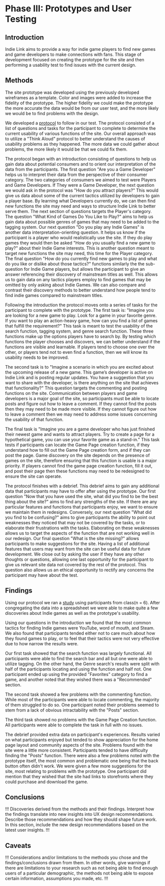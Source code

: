 # Phase III: Prototypes and User Testing

## Introduction

Indie Link aims to provide a way for indie game players to find new games and game developers to make connections with fans. This stage of development focused on creating the prototype for the site and then performing a usability test to find issues with the current design. 

## Methods
The site prototype was developed using the previously developed wireframes as a template. Color and images were added to increase the fidelity of the prototype. The higher fidelity we could make the prototype the more accurate the data would be from our user test, and the more likely we would be to find problems with the design. 

We developed a [protocol](/phaseIII/Phase_III:_Usability_Evaluation/_x17_Protocol.pdf) to follow in our test. The protocol consisted of a list of questions and tasks for the participant to complete to determine the current usability of various functions of the site. Our overall approach was to utilize a "Think Aloud" protocol to better understand the causes of usability problems as they happened. The more data we could gather about problems, the more likely it would be that we could fix them. 

The protocol began with an introduction consisting of questions to help us gain data about potential consumers and to orient our interpretation of the data from the participants. The first question "Are you a Game Developer" helps us to interpret their data from the perspective of their consumer category. The two categories of consumers we aimed to test were Players and Game Developers. If They were a Game Developer, the next question we would ask in the protocol was "How do you attract players?" This would give us data about some of the current tactics utilized by developers to gain a player base. By learning what Developers currently do, we can then find new functions the site may need and ways to structure Indie Link to better serve them. The next section of questions targets the Player's category. The question "What Kind of Games Do You Like to Play?" aims to help us gain data about possible genres of games that may need to be added to the tagging system. Our next question "Do you play any Indie Games" is another data interpretation-orienting question. It helps us know if the participant is a player who would realistically use the site. If they do play games they would then be asked "How do you usually find a new game to play?" about their Indie Game interests. This is another question meant to target new functions the site may need, this time for the Player category. The final question "How do you currently find new games to play and what do you like or dislike about those tactics?" functions similarly the the sub-question for Indie Game players, but allows the participant to give an answer referencing their discovery of mainstream titles as well. This allows us to gain data on any tactics players employ to find games that may be omitted by only asking about Indie Games. We can also compare and contrast their discovery methods to better understand how people tend to find indie games compared to mainstream titles. 

Following the introduction the protocol moves onto a series of tasks for the participant to complete with the prototype. The first task is: "Imagine you are looking for a new game to play. Look for a game in your favorite genre. If you want to play an action-heavy game, how can you find a list of games that fulfill the requirement?" This task is meant to test the usability of the search function, tagging system, and genre search function. These three functions make up the options players have to search by. By testing which functions the player chooses and discovers, we can better understand if the functions are visible and learnable. If players tend to choose one over the other, or players tend not to even find a function, then we will know its usability needs to be improved. 

The second task is to "Imagine a scenario in which you are excited about the upcoming release of a new game. This game’s developer is active on Indie Link and is posting regular updates. You have a suggestion that you want to share with the developer, is there anything on the site that achieves that functionality?" This question targets the commenting and posting functions on the site. Communication between players and game developers is a major goal of the site, so participants must be able to locate posts and figure out how to leave a comment. If they cannot find the posts then they may need to be made more visible. If they cannot figure out how to leave a comment then we may need to address some issues concerning the usability of that function. 

The final task is "Imagine you are a game developer who has just finished their newest game and wants to attract players. Try to create a page for a hypothetical game, you can use your favorite game as a stand-in." This task tests if participants can locate the Game Page creation function, if they understand how to fill out the Game Page creation form, and if they can post the page. Game discovery on the site depends on the presence of games on the site, therefore ensuring that this function is usable is a major priority. If players cannot find the game page creation function, fill it out, and post their page then these functions may need to be redesigned to ensure the site can operate. 

The protocol finishes with a debrief. This debrief aims to gain any additional data that participants may have to offer after using the prototype. Our first question "Now that you have used the site, what did you find to be the best thing about the site?" aims to find any strengths of the site. If there are any particular features and functions that participants enjoy, we want to ensure we maintain them in redesigns. Conversely, our next question "What did you find to be confusing?" aims to give participants the ability to point out weaknesses they noticed that may not be covered by the tasks, or to elaborate their frustrations with the tasks. Elaborating on these weaknesses allows us to target the aspects of the function that are not working well in our redesign. Our final question "What is the site missing?" allows participants to make suggestions for the site. Having a list of additional features that users may want from the site can be useful data for future development. We close out by asking the user if they have any other thoughts or questions, allowing one last opportunity for the participant to give us relevant site data not covered by the rest of the protocol. This question also allows us an ethical opportunity to rectify any concerns the participant may have about the test. 

## Findings

Using our protocol we ran a [study](/phaseIII/Phase_III:_Usability_Evaluation/IndieLink_UsabilityStudy.pdf) using participants from class(n = 6). After congregating the data into a spreadsheet we were able to make quite a few discoveries about Indie games as well as the prototype's usability.

Using our questions in the introduction we found that the most common tactics for finding Indie games were YouTube, word of mouth, and Steam. We also found that participants tended either not to care much about how they found games to play, or to feel that their tactics were not very effective due to how narrow the results were. 

Our first task showed that the search function was largely functional. All participants were able to find the search bar and all but one were able to utilize tagging. On the other hand, the Genre search's results were split with half of the participants locating and using the function and half not. One participant ended up using the provided "Favorites" category to find a game, and another noted that they wished there was a "Recommended" section. 

The second task showed a few problems with the commenting function. While most of the participants were able to locate commenting, the majority of them struggled to do so. One participant noted their problems seemed to stem from a lack of obvious intractability with the "Posts" section. 

The third task showed no problems with the Game Page Creation function. All participants were able to complete the task in full with no issues. 

The debrief provided extra data on participant's experiences. Results varied on what participants enjoyed but tended to show appreciation for the home page layout and community aspects of the site. Problems found with the site were a little more consistent. Participants tended to have difficulty finding the "Posts" function. There were also a few problems noted with the prototype itself, the most common and problematic one being that the back button often didn't work. We were given a few more suggestions for the site, most relating to problems with the prototype. One participant did mention that they wished that the site had links to storefronts where they could purchase and download the game.  

## Conclusions

!!! Discoveries derived from the methods and their findings. Interpret how the findings translate into new insights into UX design recommendations. Describe those recommendations and how they should shape future work. In this section, include the new design recommendations based on the latest user insights. !!!

## Caveats

!!! Considerations and/or limitations to the methods you chose and the findings/conclusions drawn from them. In other words, give warnings if there are limitations to your research such as not being able to find enough users of a particular demographic, the methods not being able to expose certain information, assumptions you made, etc. !!!
